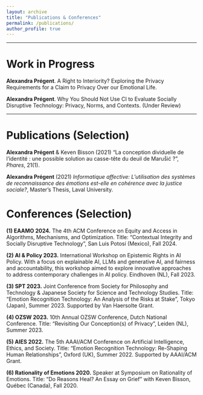 ```yaml
---
layout: archive
title: "Publications & Conferences"
permalink: /publications/
author_profile: true
---
```

****

# Work in Progress

**Alexandra Prégent**. A Right to Interiority? Exploring the Privacy Requirements for a Claim to Privacy Over our Emotional Life. 

**Alexandra Prégent**. Why You Should Not Use CI to Evaluate Socially Disruptive Technology: Privacy, Norms, and Contexts. (Under Review)

****

# Publications (Selection)

**Alexandra Prégent** & Keven Bisson (2021) <a href="https://philpapers.org/rec/PRGLCD" style="text-decoration:none">“La conception dividuelle de l’identité : une possible solution au casse-tête du deuil de Maruṧić ?”</a>, *Phares*, 21(1).

**Alexandra Prégent** (2021) <a href="https://philpapers.org/rec/PRGLCD" style="text-decoration:none">*Informatique affective: L’utilisation des systèmes de reconnaissance des émotions est-elle en cohérence avec la justice sociale?*</a>, Master’s Thesis, Laval University.


# Conferences (Selection)

**(1) EAAMO 2024.** The 4th ACM Conference on Equity and Access in Algorithms, Mechanisms, and Optimization.
Title: “Contextual Integrity and Socially Disruptive Technology”, San Luis Potosí (Mexico), Fall 2024.

**(2) AI & Policy 2023.** International Workshop on Epistemic Rights in AI Policy. With a focus on explainable AI,
LLMs and generative AI, and fairness and accountability, this workshop aimed to explore innovative approaches
to address contemporary challenges in AI policy. Eindhoven (NL), Fall 2023.

**(3) SPT 2023.** Joint Conference from Society for Philosophy and Technology & Japanese Society for Science and
Technology Studies. Title: “Emotion Recognition Technology: An Analysis of the Risks at Stake”, Tokyo (Japan),
Summer 2023. Supported by Van Haersolte Grant.

**(4) OZSW 2023.** 10th Annual OZSW Conference, Dutch National Conference. Title: “Revisiting Our Conception(s)
of Privacy”, Leiden (NL), Summer 2023.

**(5) AIES 2022.** The 5th AAAI/ACM Conference on Artificial Intelligence, Ethics, and Society. Title: “Emotion
Recognition Technology: Re-Shaping Human Relationships”, Oxford (UK), Summer 2022. Supported by
AAAI/ACM Grant.

**(6) Rationality of Emotions 2020.** Speaker at Symposium on Rationality of Emotions. Title: “Do Reasons Heal?
An Essay on Grief” with Keven Bisson, Québec (Canada), Fall 2020.
